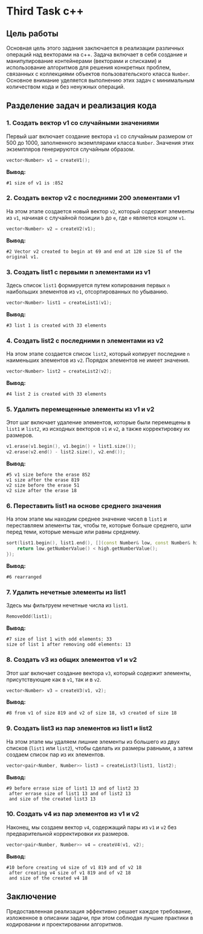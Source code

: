 # Third Task c++

## Цель работы
Основная цель этого задания заключается в реализации различных операций над векторами на c++. Задача включает в себя создание и манипулирование контейнерами (векторами и списками) и использование алгоритмов для решения конкретных проблем, связанных с коллекциями объектов пользовательского класса `Number`. Основное внимание уделяется выполнению этих задач с минимальным количеством кода и без ненужных операций.

## Разделение задач и реализация кода

### 1. Создать вектор v1 со случайными значениями
Первый шаг включает создание вектора `v1` со случайным размером от 500 до 1000, заполненного экземплярами класса `Number`. Значения этих экземпляров генерируются случайным образом.

```cpp
vector<Number> v1 = createV1();
```

**Вывод:**
```
#1 size of v1 is :852
```

### 2. Создать вектор v2 с последними 200 элементами v1
На этом этапе создается новый вектор `v2`, который содержит элементы из `v1`, начиная с случайной позиции `b` до `e`, где `e` является концом `v1`.

```cpp
vector<Number> v2 = createV2(v1);
```

**Вывод:**
```
#2 Vector v2 created to begin at 69 and end at 120 size 51 of the original v1.
```

### 3. Создать list1 с первыми n элементами из v1
Здесь список `list1` формируется путем копирования первых `n` наибольших элементов из `v1`, отсортированных по убыванию.

```cpp
vector<Number> list1 = createList1(v1);
```

**Вывод:**
```
#3 list 1 is created with 33 elements
```

### 4. Создать list2 с последними n элементами из v2
На этом этапе создается список `list2`, который копирует последние `n` наименьших элементов из `v2`. Порядок элементов не имеет значения.

```cpp
vector<Number> list2 = createList2(v2);
```

**Вывод:**
```
#4 list 2 is created with 33 elements
```

### 5. Удалить перемещенные элементы из v1 и v2
Этот шаг включает удаление элементов, которые были перемещены в `list1` и `list2`, из исходных векторов `v1` и `v2`, а также корректировку их размеров.

```cpp
v1.erase(v1.begin(), v1.begin() + list1.size());
v2.erase(v2.end() - list2.size(), v2.end());
```

**Вывод:**
```
#5 v1 size before the erase 852
v1 size after the erase 819
v2 size before the erase 51
v2 size after the erase 18
```

### 6. Переставить list1 на основе среднего значения
На этом этапе мы находим среднее значение чисел в `list1` и переставляем элементы так, чтобы те, которые больше среднего, шли перед теми, которые меньше или равны среднему.

```cpp
sort(list1.begin(), list1.end(), [](const Number& low, const Number& high) {
    return low.getNumberValue() < high.getNumberValue();
});
```

**Вывод:**
```
#6 rearranged
```

### 7. Удалить нечетные элементы из list1
Здесь мы фильтруем нечетные числа из `list1`.

```cpp
RemoveOdd(list1);
```

**Вывод:**
```
#7 size of list 1 with odd elements: 33
size of list 1 after removing odd elements: 13
```

### 8. Создать v3 из общих элементов v1 и v2
Этот шаг включает создание вектора `v3`, который содержит элементы, присутствующие как в `v1`, так и в `v2`.

```cpp
vector<Number> v3 = createV3(v1, v2);
```

**Вывод:**
```
#8 from v1 of size 819 and v2 of size 18, v3 created of size 18
```

### 9. Создать list3 из пар элементов из list1 и list2
На этом этапе мы удаляем лишние элементы из большего из двух списков (`list1` или `list2`), чтобы сделать их размеры равными, а затем создаем список пар из их элементов.

```cpp
vector<pair<Number, Number>> list3 = createList3(list1, list2);
```

**Вывод:**
```
#9 before errase size of list1 13 and of list2 33
 after errase size of list1 13 and of list2 13
 and size of the created list3 13
```

### 10. Создать v4 из пар элементов из v1 и v2
Наконец, мы создаем вектор `v4`, содержащий пары из `v1` и `v2` без предварительной корректировки их размеров.

```cpp
vector<pair<Number, Number>> v4 = createV4(v1, v2);
```

**Вывод:**
```
#10 before creating v4 size of v1 819 and of v2 18
 after creating v4 size of v1 819 and of v2 18
 and size of the created v4 18
```

## Заключение
Предоставленная реализация эффективно решает каждое требование, изложенное в описании задачи, при этом соблюдая лучшие практики в кодировании и проектировании алгоритмов.
